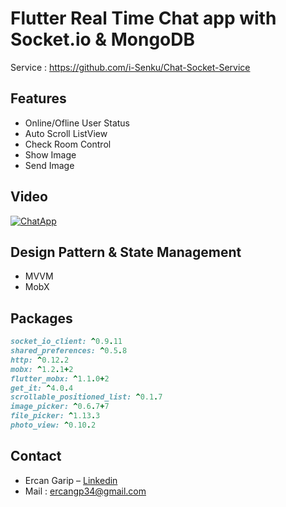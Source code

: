 # Flutter Real Time Chat app with Socket.io & MongoDB

Service : https://github.com/i-Senku/Chat-Socket-Service

## Features

- Online/Ofline User Status
- Auto Scroll ListView
- Check Room Control
- Show Image
- Send Image

## Video
[![ChatApp](https://i.hizliresim.com/SKBLBR.png)](https://www.youtube.com/watch?v=QrcmAHae_BA)


## Design Pattern & State Management
- MVVM
- MobX

## Packages

```ruby
socket_io_client: ^0.9.11
shared_preferences: ^0.5.8
http: ^0.12.2
mobx: ^1.2.1+2
flutter_mobx: ^1.1.0+2
get_it: ^4.0.4
scrollable_positioned_list: ^0.1.7
image_picker: ^0.6.7+7
file_picker: ^1.13.3
photo_view: ^0.10.2
```

## Contact

- Ercan Garip – [Linkedin](https://www.linkedin.com/in/ercangarip/)
- Mail : ercangp34@gmail.com
